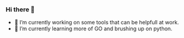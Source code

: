 ### Hi there 👋

- 🔭 I’m currently working on some tools that can be helpfull at work.
- 🌱 I’m currently learning more of GO and brushing up on python.

<!--
**Alvphil/Alvphil** is a ✨ _special_ ✨ repository because its `README.md` (this file) appears on your GitHub profile.

Here are some ideas to get you started:

- 🔭 I’m currently working on ...
- 🌱 I’m currently learning ...
- 👯 I’m looking to collaborate on ...
- 🤔 I’m looking for help with ...
- 💬 Ask me about ...
- 📫 How to reach me: ...
- 😄 Pronouns: ...
- ⚡ Fun fact: ...
-->
